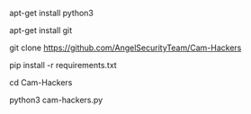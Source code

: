 apt-get install python3

apt-get install git

git clone https://github.com/AngelSecurityTeam/Cam-Hackers

pip install -r requirements.txt

cd Cam-Hackers

python3 cam-hackers.py
